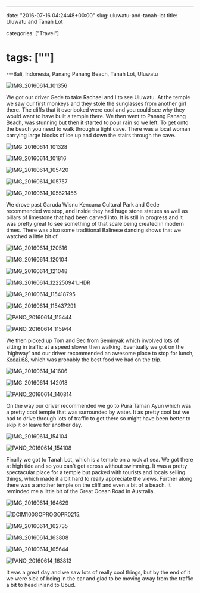 ---

date: "2016-07-16 04:24:48+00:00"
slug: uluwatu-and-tanah-lot
title: Uluwatu and Tanah Lot

categories: ["Travel"]
# tags: [""]
---Bali, Indonesia, Panang Panang Beach, Tanah Lot, Uluwatu

![IMG_20160614_101356](img_20160614_101356.jpg "Uluwatu Temple")

We got our driver Gede to take Rachael and I to see Uluwatu. At the temple we saw our first monkeys and they stole the sunglasses from another girl there. The cliffs that it overlooked were cool and you could see why they would want to have built a temple there. We then went to Panang Panang Beach, was stunning but then it started to pour rain so we left. To get onto the beach you need to walk through a tight cave. There was a local woman carrying large blocks of ice up and down the stairs through the cave.

![IMG_20160614_101328](img_20160614_101328.jpg)

![IMG_20160614_101816](img_20160614_101816.jpg)

![IMG_20160614_105420](img_20160614_105420.jpg)

![IMG_20160614_105757](img_20160614_105757.jpg)

![IMG_20160614_105521456](img_20160614_105521456.jpg)

We drove past Garuda Wisnu Kencana Cultural Park and Gede recommended we stop, and inside they had huge stone statues as well as pillars of limestone that had been carved into. It is still in progress and it was pretty great to see something of that scale being created in modern times. There was also some traditional Balinese dancing shows that we watched a little bit of.

![IMG_20160614_120516](img_20160614_120516.jpg)

![IMG_20160614_120104](img_20160614_120104.jpg)

![IMG_20160614_121048](img_20160614_121048.jpg)

![IMG_20160614_122250941_HDR](img_20160614_122250941_hdr.jpg)

![IMG_20160614_115418795](img_20160614_115418795.jpg)

![IMG_20160614_115437291](img_20160614_115437291.jpg)

![PANO_20160614_115444](pano_20160614_115444.jpg)

![PANO_20160614_115944](pano_20160614_115944.jpg)

We then picked up Tom and Bec from Seminyak which involved lots of sitting in traffic at a speed slower then walking. Eventually we got on the 'highway' and our driver recommended an awesome place to stop for lunch, [Kedai 68](http://kedai68bali.com/), which was probably the best food we had on the trip.

![IMG_20160614_141606](img_20160614_141606.jpg)

![IMG_20160614_142018](img_20160614_142018.jpg)

![PANO_20160614_140814](pano_20160614_140814.jpg)

On the way our driver recommended we go to Pura Taman Ayun which was a pretty cool temple that was surrounded by water. It as pretty cool but we had to drive through lots of traffic to get there so might have been better to skip it or leave for another day.

![IMG_20160614_154104](img_20160614_154104.jpg)

![PANO_20160614_154108](pano_20160614_154108.jpg)

Finally we got to Tanah Lot, which is a temple on a rock at sea. We got there at high tide and so you can't get across without swimming. It was a pretty spectacular place for a temple but packed with tourists and locals selling things, which made it a bit hard to really appreciate the views. Further along there was a another temple on the cliff and even a bit of a beach. It reminded me a little bit of the Great Ocean Road in Australia.

![IMG_20160614_164629](img_20160614_164629.jpg)

![DCIM100GOPROGOPR0215.](gopr0215.jpg)

![IMG_20160614_162735](img_20160614_162735.jpg)

![IMG_20160614_163808](img_20160614_163808.jpg)

![IMG_20160614_165644](img_20160614_165644.jpg)

![PANO_20160614_163813](pano_20160614_163813.jpg)

It was a great day and we saw lots of really cool things, but by the end of it we were sick of being in the car and glad to be moving away from the traffic a bit to head inland to Ubud.
